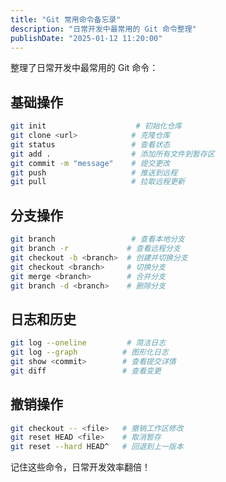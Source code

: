 ```yaml
---
title: "Git 常用命令备忘录"
description: "日常开发中最常用的 Git 命令整理"
publishDate: "2025-01-12 11:20:00"
---
```


整理了日常开发中最常用的 Git 命令：

## 基础操作
```bash
git init                    # 初始化仓库
git clone <url>            # 克隆仓库
git status                 # 查看状态
git add .                  # 添加所有文件到暂存区
git commit -m "message"    # 提交更改
git push                   # 推送到远程
git pull                   # 拉取远程更新
```

## 分支操作
```bash
git branch                 # 查看本地分支
git branch -r             # 查看远程分支
git checkout -b <branch>  # 创建并切换分支
git checkout <branch>     # 切换分支
git merge <branch>        # 合并分支
git branch -d <branch>    # 删除分支
```

## 日志和历史
```bash
git log --oneline         # 简洁日志
git log --graph          # 图形化日志
git show <commit>        # 查看提交详情
git diff                 # 查看变更
```

## 撤销操作
```bash
git checkout -- <file>   # 撤销工作区修改
git reset HEAD <file>    # 取消暂存
git reset --hard HEAD^   # 回退到上一版本
```

记住这些命令，日常开发效率翻倍！